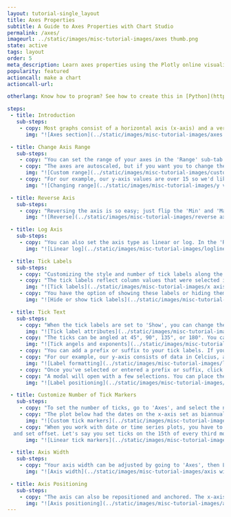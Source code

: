 ```yaml
---
layout: tutorial-single_layout
title: Axes Properties
subtitle: A Guide to Axes Properties with Chart Studio
permalink: /axes/
imageurl: ../static/images/misc-tutorial-images/axes thumb.png
state: active
tags: layout
order: 5
meta_description: Learn axes properties using the Plotly online visualization tool.
popularity: featured
actioncall: make a chart
actioncall-url:

otherlang: Know how to program? See how to create this in [Python](https://plot.ly/python/axes/) or [R](https://plot.ly/r/axes/).

steps:
 - title: Introduction
   sub-steps:
    - copy: Most graphs consist of a horizontal axis (x-axis) and a vertical axis (y-axis) to display their data. This tutorial will show you different ways you can define axes properties. All the attributes in this tutorial are found in the online [workspace](https://plot.ly/create/) in the 'Axes' section, under STYLE."
      img: "![Axes section](../static/images/misc-tutorial-images/axes section.png)"

 - title: Change Axis Range
   sub-steps:
    - copy: "You can set the range of your axes in the 'Range' sub-tab."
    - copy: "The axes are autoscaled, but if you want you to change the range of your axes, click 'Custom Range' under 'Selection'."
      img: "![Custom range](../static/images/misc-tutorial-images/custom range.png)"
    - copy: "For our example, our y-axis values are over 15 so we'd like our y-axis to start at 10 (our minimum value). We'll click on 'Y' and then enter the minimum value in the 'Min' field. This can be done if we have a maximum value, by entering it in the 'Max' field."
      img: "![Changing range](../static/images/misc-tutorial-images/y value range.gif)"

 - title: Reverse Axis
   sub-steps:
    - copy: "Reversing the axis is so easy; just flip the 'Min' and 'Max' values. The animated image below shows that when we switch the 'Min' and 'Max' values, the axis is reversed."
      img: "![Reverse](../static/images/misc-tutorial-images/reverse axis.gif)"

 - title: Log Axis
   sub-steps:
    - copy: "You can also set the axis type as linear or log. In the 'Range' sub-tab, select the desired axis, then click 'Linear' or 'Log' under 'Axis Type'."
      img: "![Linear log](../static/images/misc-tutorial-images/loglinear.gif)"

 - title: Tick Labels
   sub-steps:
    - copy: "Customizing the style and number of tick labels along the axes can help highlight particular aspects of your data."
    - copy: "The tick labels reflect column values that were selected in your trace(s)."
      img: "![Tick labels](../static/images/misc-tutorial-images/x axis tick labels.png)"
    - copy: "You have the option of showing these labels or hiding them. Go to 'Axes', then 'Tick Labels' and depending on the axis you want to change, select X, Y, or 'ALL'. The default is 'SHOW' but click 'Hide' if you don't wish to display them."
      img: "![Hide or show tick labels](../static/images/misc-tutorial-images/tick labels.gif)"

 - title: Tick Text
   sub-steps:
    - copy: "When the tick labels are set to 'Show', you can change their typeface, font size and font color. Note that certain colors and typefaces are only available with a PRO subscription. Click [here](https://plot.ly/products/cloud/) to upgrade!"
      img: "![Tick label attributes](../static/images/misc-tutorial-images/tick label attributes.png)"
    - copy: "The ticks can be angled at 45°, 90°, 135°, or 180°. You can also add exponents, but it'll only work if your axes consist of numerical data."
      img: "![Tick angels and exponents](../static/images/misc-tutorial-images/angle and exponents.gif)"
    - copy: "You can add a prefix or suffix to your tick labels. If yours isn't listed, click on 'Custom' and type it in the field."
    - copy: "For our example, our y-axis consists of data in Celcius, and our x-axis is in minutes. 'Minutes' isn't listed, so we'll select 'Custom' and type it in."
      img: "![Label formatting](../static/images/misc-tutorial-images/label formatting.gif)"
    - copy: "Once you've selected or entered a prefix or suffix, click the icon next to 'Label Positioning'."
    - copy: "A modal will open with a few selections. You can place the prefix or suffix for the first or last tick label, all ticks, or none."
      img: "![Label positioning](../static/images/misc-tutorial-images/label positioning.gif)"

 - title: Customize Number of Tick Markers
   sub-steps:
    - copy: "To set the number of ticks, go to 'Axes', and select the number from either 'Tick Labels' or 'Tick Markers'. The markers are hidden under 'Tick Markers' by default, so click 'Inside or 'Outside' to view the options. You can set them as 'Linear' or 'Custom' in the same section."
    - copy: "The plot below had the dates on the x-axis set as biannual. We'd like to show every consecutive year, so we select 'Custom' and enter the desired number of markers in the field."
      img: "![Custom tick markers](../static/images/misc-tutorial-images/custom tick markers.png)"
    - copy: "When you work with date or time series plots, you have to convert the date for the step size
  and set offset. Let's say you set ticks on the 15th of every third month, set the 'Step Size' to '2000-01-15' and 'Step Offset' to 'M3'. To set ticks every 4 years, set it to 'M48'. Our plot display our data every year, so it's been set to 'M12'. For more information, visit [this](http://help.plot.ly/make-a-time-series-graph/) page."
      img: "![Linear tick markers](../static/images/misc-tutorial-images/linear tick markers.png)"

 - title: Axis Width
   sub-steps:
    - copy: "Your axis width can be adjusted by going to 'Axes', then Layout'. Use the arrows to adjust the start and end position, or type the percentage in the empty field."
      img: "![Axis width](../static/images/misc-tutorial-images/axis width.gif)"

 - title: Axis Positioning
   sub-steps:
    - copy: "The axis can also be repositioned and anchored. The x-axis can stay at the bottom or be moved to the top, and the y-axis can be moved to the left or right. If left 'Unanchored', they can be positioned vertically or horizontally by adjusting the percentage."
      img: "![Axis positioning](../static/images/misc-tutorial-images/axis positioning.gif)"
---
```

